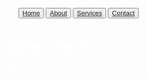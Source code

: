 <html>
<head>
   <meta charset="utf-8">
    <title>My Web Page</title>
     <download.jpg>
        <link rel="icon" href="download.jpg" type="image/jpg">
    <style>
        body {
            background-image: url('Screenshot 2024-05-07 193200.png');
            background-repeat: no-repeat;
            background-attachment: fixed;
            background-size: 100% 100%;
        }
    </style>
    <style>
        settings
    </style>
</head>
<body>
    <ul>
        <button><a href="#">Home</a></button>
        <button><a href="#">About</a></button>
        <button><a href="#">Services</a></button>
        <button><a href="#">Contact</a></button>
    </ul>
    <h1><font color="white">Hello, world!</font></h1>
    <p><font color="white">Welcome to my website.</font></p>
</body>
</html>
